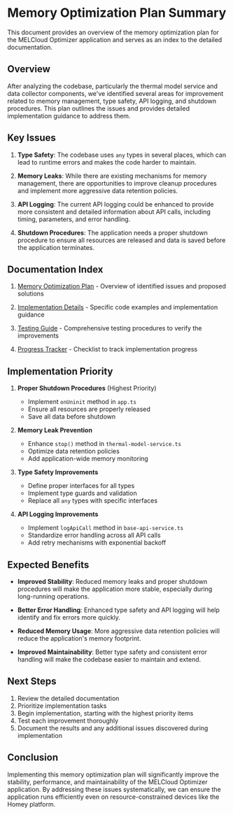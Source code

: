 # Memory Optimization Plan Summary

This document provides an overview of the memory optimization plan for the MELCloud Optimizer application and serves as an index to the detailed documentation.

## Overview

After analyzing the codebase, particularly the thermal model service and data collector components, we've identified several areas for improvement related to memory management, type safety, API logging, and shutdown procedures. This plan outlines the issues and provides detailed implementation guidance to address them.

## Key Issues

1. **Type Safety**: The codebase uses `any` types in several places, which can lead to runtime errors and makes the code harder to maintain.

2. **Memory Leaks**: While there are existing mechanisms for memory management, there are opportunities to improve cleanup procedures and implement more aggressive data retention policies.

3. **API Logging**: The current API logging could be enhanced to provide more consistent and detailed information about API calls, including timing, parameters, and error handling.

4. **Shutdown Procedures**: The application needs a proper shutdown procedure to ensure all resources are released and data is saved before the application terminates.

## Documentation Index

1. [Memory Optimization Plan](./memory-optimization.md) - Overview of identified issues and proposed solutions

2. [Implementation Details](./implementation-details.md) - Specific code examples and implementation guidance

3. [Testing Guide](./testing-guide.md) - Comprehensive testing procedures to verify the improvements

4. [Progress Tracker](./progress-tracker.md) - Checklist to track implementation progress

## Implementation Priority

1. **Proper Shutdown Procedures** (Highest Priority)
   - Implement `onUninit` method in `app.ts`
   - Ensure all resources are properly released
   - Save all data before shutdown

2. **Memory Leak Prevention**
   - Enhance `stop()` method in `thermal-model-service.ts`
   - Optimize data retention policies
   - Add application-wide memory monitoring

3. **Type Safety Improvements**
   - Define proper interfaces for all types
   - Implement type guards and validation
   - Replace all `any` types with specific interfaces

4. **API Logging Improvements**
   - Implement `logApiCall` method in `base-api-service.ts`
   - Standardize error handling across all API calls
   - Add retry mechanisms with exponential backoff

## Expected Benefits

- **Improved Stability**: Reduced memory leaks and proper shutdown procedures will make the application more stable, especially during long-running operations.

- **Better Error Handling**: Enhanced type safety and API logging will help identify and fix errors more quickly.

- **Reduced Memory Usage**: More aggressive data retention policies will reduce the application's memory footprint.

- **Improved Maintainability**: Better type safety and consistent error handling will make the codebase easier to maintain and extend.

## Next Steps

1. Review the detailed documentation
2. Prioritize implementation tasks
3. Begin implementation, starting with the highest priority items
4. Test each improvement thoroughly
5. Document the results and any additional issues discovered during implementation

## Conclusion

Implementing this memory optimization plan will significantly improve the stability, performance, and maintainability of the MELCloud Optimizer application. By addressing these issues systematically, we can ensure the application runs efficiently even on resource-constrained devices like the Homey platform.